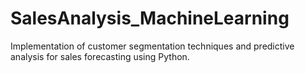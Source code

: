 # SalesAnalysis_MachineLearning
Implementation of customer segmentation techniques and predictive analysis for sales forecasting using Python.
